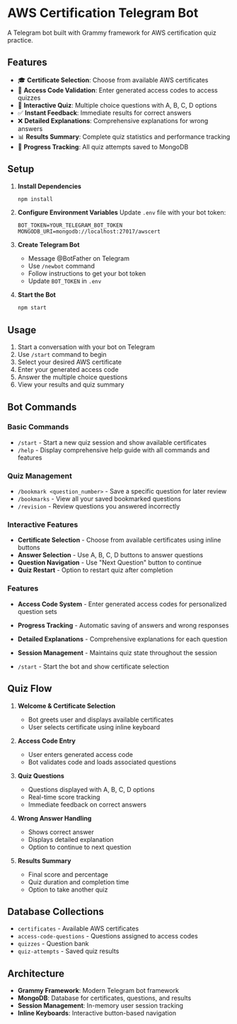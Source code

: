 # AWS Certification Telegram Bot

A Telegram bot built with Grammy framework for AWS certification quiz practice.

## Features

- 🎓 **Certificate Selection**: Choose from available AWS certificates
- 🔑 **Access Code Validation**: Enter generated access codes to access quizzes
- 📝 **Interactive Quiz**: Multiple choice questions with A, B, C, D options
- ✅ **Instant Feedback**: Immediate results for correct answers
- ❌ **Detailed Explanations**: Comprehensive explanations for wrong answers
- 📊 **Results Summary**: Complete quiz statistics and performance tracking
- 💾 **Progress Tracking**: All quiz attempts saved to MongoDB

## Setup

1. **Install Dependencies**
   ```bash
   npm install
   ```

2. **Configure Environment Variables**
   Update `.env` file with your bot token:
   ```
   BOT_TOKEN=YOUR_TELEGRAM_BOT_TOKEN
   MONGODB_URI=mongodb://localhost:27017/awscert
   ```

3. **Create Telegram Bot**
   - Message @BotFather on Telegram
   - Use `/newbot` command
   - Follow instructions to get your bot token
   - Update `BOT_TOKEN` in `.env`

4. **Start the Bot**
   ```bash
   npm start
   ```

## Usage

1. Start a conversation with your bot on Telegram
2. Use `/start` command to begin
3. Select your desired AWS certificate
4. Enter your generated access code
5. Answer the multiple choice questions
6. View your results and quiz summary

## Bot Commands

### Basic Commands
- `/start` - Start a new quiz session and show available certificates
- `/help` - Display comprehensive help guide with all commands and features

### Quiz Management
- `/bookmark <question_number>` - Save a specific question for later review
- `/bookmarks` - View all your saved bookmarked questions  
- `/revision` - Review questions you answered incorrectly

### Interactive Features
- **Certificate Selection** - Choose from available certificates using inline buttons
- **Answer Selection** - Use A, B, C, D buttons to answer questions
- **Question Navigation** - Use "Next Question" button to continue
- **Quiz Restart** - Option to restart quiz after completion

### Features
- **Access Code System** - Enter generated access codes for personalized question sets
- **Progress Tracking** - Automatic saving of answers and wrong responses
- **Detailed Explanations** - Comprehensive explanations for each question
- **Session Management** - Maintains quiz state throughout the session

- `/start` - Start the bot and show certificate selection

## Quiz Flow

1. **Welcome & Certificate Selection**
   - Bot greets user and displays available certificates
   - User selects certificate using inline keyboard

2. **Access Code Entry**
   - User enters generated access code
   - Bot validates code and loads associated questions

3. **Quiz Questions**
   - Questions displayed with A, B, C, D options
   - Real-time score tracking
   - Immediate feedback on correct answers

4. **Wrong Answer Handling**
   - Shows correct answer
   - Displays detailed explanation
   - Option to continue to next question

5. **Results Summary**
   - Final score and percentage
   - Quiz duration and completion time
   - Option to take another quiz

## Database Collections

- `certificates` - Available AWS certificates
- `access-code-questions` - Questions assigned to access codes
- `quizzes` - Question bank
- `quiz-attempts` - Saved quiz results

## Architecture

- **Grammy Framework**: Modern Telegram bot framework
- **MongoDB**: Database for certificates, questions, and results
- **Session Management**: In-memory user session tracking
- **Inline Keyboards**: Interactive button-based navigation